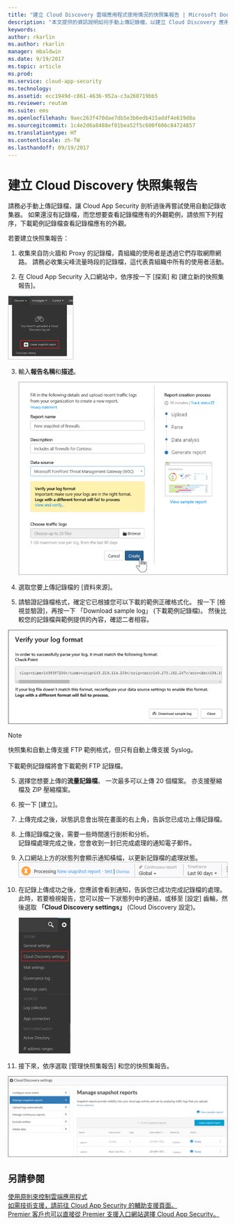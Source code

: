 ```yaml
---
title: "建立 Cloud Discovery 雲端應用程式使用情況的快照集報告 | Microsoft Docs"
description: "本文提供的資訊說明如何手動上傳記錄檔，以建立 Cloud Discovery 應用程式的快照集報告。"
keywords: 
author: rkarlin
ms.author: rkarlin
manager: mbaldwin
ms.date: 9/19/2017
ms.topic: article
ms.prod: 
ms.service: cloud-app-security
ms.technology: 
ms.assetid: ecc1949d-c861-4636-952a-c3a260719bb5
ms.reviewer: reutam
ms.suite: ems
ms.openlocfilehash: 9aec263f470dae7db5e3b6edb415addf4e619d8a
ms.sourcegitcommit: 1c4e2d6a8488ef01bea52f5c600f606c84724857
ms.translationtype: HT
ms.contentlocale: zh-TW
ms.lasthandoff: 09/19/2017
---
```

# <a name="create-snapshot-cloud-discovery-reports"></a>建立 Cloud Discovery 快照集報告
請務必手動上傳記錄檔，讓 Cloud App Security 剖析過後再嘗試使用自動記錄收集器。
如果還沒有記錄檔，而您想要查看記錄檔應有的外觀範例，請依照下列程序，下載範例記錄檔查看記錄檔應有的外觀。


若要建立快照集報告：
  
1.  收集來自防火牆和 Proxy 的記錄檔，貴組織的使用者是透過它們存取網際網路。 請務必收集尖峰流量時段的記錄檔，這代表貴組織中所有的使用者活動。  
  
2.  在 Cloud App Security 入口網站中，依序按一下 [探索] 和 [建立新的快照集報告]。  
  
   ![建立新的快照集報告](./media/create-new-snapshot-report.png)
     
3.  輸入**報告名稱**和**描述**。
  
     ![新的快照集報告](./media/new-snapshot-report.png) 

4.  選取您要上傳記錄檔的 [資料來源]。  
  
5. 請驗證記錄檔格式，確定它已根據您可以下載的範例正確格式化。 按一下 [檢視並驗證]，再按一下 「Download sample log」 (下載範例記錄檔)。 然後比較您的記錄檔與範例提供的內容，確認二者相容。 

 ![驗證記錄檔格式](./media/cloud-discovery-snapshot-verify.png)  

  > [!NOTE]
  > 快照集和自動上傳支援 FTP 範例格式，但只有自動上傳支援 Syslog。<br></br>
下載範例記錄檔將會下載範例 FTP 記錄檔。


5.  選擇您想要上傳的**流量記錄檔**。 一次最多可以上傳 20 個檔案。 亦支援壓縮檔及 ZIP 壓縮檔案。  
  
6.  按一下 [建立]。  

7.  上傳完成之後，狀態訊息會出現在畫面的右上角，告訴您已成功上傳記錄檔。  
  
8.  上傳記錄檔之後，需要一些時間進行剖析和分析。  
記錄檔處理完成之後，您會收到一封已完成處理的通知電子郵件。 
  
9. 入口網站上方的狀態列會顯示通知橫幅，以更新記錄檔的處理狀態。  
![處理記錄檔的功能表列](./media/processing-log-file-menu-bar.png) 
   
10. 在記錄上傳成功之後，您應該會看到通知，告訴您已成功完成記錄檔的處理。 此時，若要檢視報告，您可以按一下狀態列中的連結，或移至 [設定] 齒輪，然後選取 **「Cloud Discovery settings」** (Cloud Discovery 設定)。   
  
     ![探索設定索引標籤](./media/discovery-settings-tab.png)
11. 接下來，依序選取 [管理快照集報告] 和您的快照集報告。
 
![快照報告管理](./media/snapshot-report-managment.png)

  
      
## <a name="see-also"></a>另請參閱  
[使用原則來控制雲端應用程式](control-cloud-apps-with-policies.md)   
[如需技術支援，請前往 Cloud App Security 的輔助支援頁面。](http://support.microsoft.com/oas/default.aspx?prid=16031)   
[Premier 客戶也可以直接從 Premier 支援入口網站選擇 Cloud App Security。](https://premier.microsoft.com/)  
    
      
  